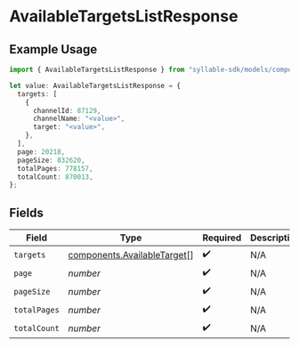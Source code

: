 # AvailableTargetsListResponse

## Example Usage

```typescript
import { AvailableTargetsListResponse } from "syllable-sdk/models/components";

let value: AvailableTargetsListResponse = {
  targets: [
    {
      channelId: 87129,
      channelName: "<value>",
      target: "<value>",
    },
  ],
  page: 20218,
  pageSize: 832620,
  totalPages: 778157,
  totalCount: 870013,
};
```

## Fields

| Field                                                                      | Type                                                                       | Required                                                                   | Description                                                                |
| -------------------------------------------------------------------------- | -------------------------------------------------------------------------- | -------------------------------------------------------------------------- | -------------------------------------------------------------------------- |
| `targets`                                                                  | [components.AvailableTarget](../../models/components/availabletarget.md)[] | :heavy_check_mark:                                                         | N/A                                                                        |
| `page`                                                                     | *number*                                                                   | :heavy_check_mark:                                                         | N/A                                                                        |
| `pageSize`                                                                 | *number*                                                                   | :heavy_check_mark:                                                         | N/A                                                                        |
| `totalPages`                                                               | *number*                                                                   | :heavy_check_mark:                                                         | N/A                                                                        |
| `totalCount`                                                               | *number*                                                                   | :heavy_check_mark:                                                         | N/A                                                                        |